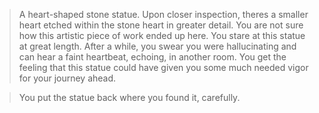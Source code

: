 > A heart-shaped stone statue. Upon closer inspection, theres a smaller heart
etched within the stone heart in greater detail. You are not sure how this 
artistic piece of work ended up here. You stare at this statue at great length.
After a while, you swear you were hallucinating and can hear a faint heartbeat,
echoing, in another room. You get the feeling that this statue could have given
you some much needed vigor for your journey ahead.

>You put the statue back where you found it, carefully.
